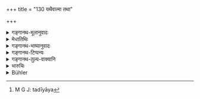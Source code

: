 +++
title = "130 यथैवात्मा तथा"

+++

<details><summary>गङ्गानथ-मूलानुवादः</summary>

The son is as one’s own self, and the daughter is equal to the son; hence so long as she is there in her own real character, how can anyone else take his property?—(130)
</details>

<details><summary>मेधातिथिः</summary>

"यद् अपत्यं भवेद् अस्यां तन् मम स्यात्" (म्ध् ९.१२७) इत्य् उक्तम् । अपत्यं च ऋक्थभाक् । अतः पितरि मृते पुत्रिकाया अनुत्पन्नपुत्राया धनहरत्वम् अप्राप्तं विधीयते ऽर्थवादेन । **तस्याम् आत्मनि** पुत्रनिमित्तं तिष्ठन्त्याम् एव धनम्, न पुत्रोत्पत्तिस् तदीयात्र[^३३१] युज्यते । अथ वा **तस्याम्** अत्मभूतायां पितृरूपायाम् इति । **पुत्रेण दुहिता समेति** सामान्यवचनो दुहितृशब्दः प्रकरणात् पुत्रिकाविषयो विज्ञेयः ॥ ९.१३० ॥


[^३३१]:
     M G J: tadīyāya
</details>

<details><summary>गङ्गानथ-भाष्यानुवादः</summary>

It has been said that the father shall declare—‘The child that is born of her shall be mine;’ and a man’? child inherits his property; so that at the time that the father dies, if the daughter has got no child, it would seem that she cannot inherit his property; it is in view of this that the present text lays down that she shall inherit it

‘*So long as she is there in her own real character*’—of being meant to provide a son.

Or, it. may mean—‘while the father’s own self is there, in the shape of the daughter.’

‘*The daughter is equal to the son*.’—Though the text uses the generic term ‘daughter,’ yet from the context it is clear that it is the ‘appointed daughter’ that is clearly meant.—(130)
</details>

<details><summary>गङ्गानथ-टिप्पन्यः</summary>

This verse is quoted in *Vivādaratnākara* (p. 591);—in *Vivādacintāmaṇi* (Calcutta, p. 152), to the effect that like the son, the daughter also serves the purpose of propagating the father’s race;—in *Hāralatā* (p. 179);—in *Vyavahāra-Bālambhaṭṭī* (pp. 663 and 691);—in *Vīramitrodaya* (Vyavahāra 203a);—and by Jīmūtavāhana (*Dāyabhāga*, p. 270).
</details>

<details><summary>गङ्गानथ-तुल्य-वाक्यानि</summary>

*Mahābhārata* (13.45-11).—(Same as Manu.)

*Baudhāyana* (2.3-14).—‘One must know a son begotten by the husband
himself on a wedded wife of equal caste to be a legitimate son of the body. They quote the following: “From the several limbs of my body art thou produced, from my heart art thou born; thou art my very *self* called a son; mayst thou live a hundred years.’
</details>

<details><summary>भारुचिः</summary>

पितरि प्रेते सपुत्रा अपुत्रा वा पुत्रिका धनं हरेत् तदीयम् ॥ ९.१३० ॥
</details>

<details><summary>Bühler</summary>

130	A son is even (as) oneself, (such) a daughter is equal to a son; how can another (heir) take the estate, while such (an appointed daughter who is even) oneself, lives?
</details>
